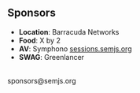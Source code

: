 ##  Sponsors

- **Location**: Barracuda Networks
- **Food**: X by 2
- **AV**: Symphono [sessions.semjs.org](http://sessions.semjs.org)
- **SWAG**: Greenlancer

<br />
sponsors@semjs.org
